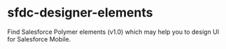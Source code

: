 # sfdc-designer-elements

Find Salesforce Polymer elements (v1.0) which may help you to design UI for Salesforce Mobile. 
